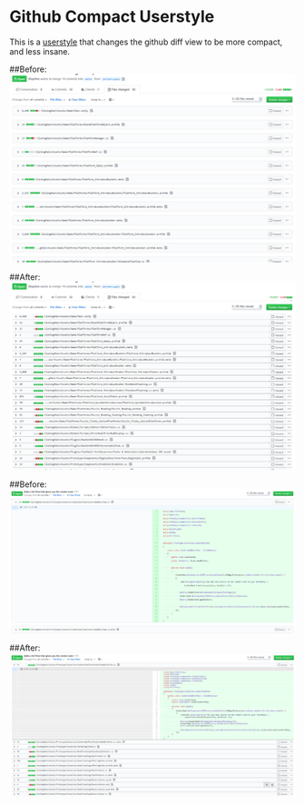 # Github Compact Userstyle
This is a [userstyle](https://userstyles.org/) that changes the github diff view to be more compact, and less insane.

##Before:
![Before 1](images/before_1.png)

##After:
![After 1](images/after_1.png)

##Before:
![Before 2](images/before_2.png)

##After:
![After 2](images/after_2.png)



